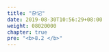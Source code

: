 ```yaml
---
title: "杂记"
date: 2019-08-30T10:56:29+08:00
weight: 08020000
chapter: true
pre: "<b>8.2 </b>"
---
```

